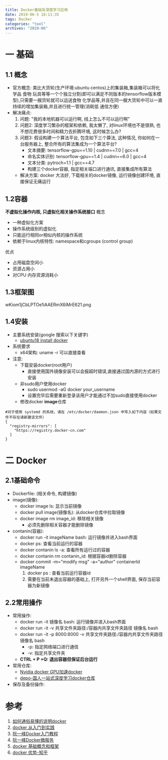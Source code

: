 ```yaml
---
title: Docker基础及深度学习应用
date: 2019-06-5 18:11:35
tags: Docker
categories: "tool"
archives: "2019-06"
---
```


# 一 基础

## 1.1 概念

- 官方概念:
类比大货轮(生产环境:ubuntu centos)上的集装箱,集装箱可以将化学品 食物 玩具等等一个个独立分割(即可以满足不同版本的tensorflow版本模型),只需要一艘货轮就可以运送食物 化学品等,并且在同一艘大货轮中可以一直持续的增加集装箱,并且进行统一管理(消耗低 通信方便)
- 解决痛点:
    1. 问题: "我的本地机器可以运行啊, 线上怎么不可以运行啊"
    1. 问题2: 深度学习繁杂的框架和依赖, 我太懒了, 对linux环境也不是很熟, 也不想花费很多时间和精力去折腾环境, 这时候怎么办?
    1. 问题3: 假设构建一个算法平台, 包含如下三个算法, 这种情况, 你如何在一台服务器上, 整合所有的算法集成为一个算法平台?
        - 文本摘要: tensorflow-gpu==1.10 | cudnn==7.0 | gcc=4
        - 命名实体识别: tensorflow-gpu==1.4 | cudnn==6.0 | gcc=4
        - 文本分类: pytroch=1.1 | gcc==4.7
        - 构建三个docker容器, 指定相关端口进行通讯, 直接集成所有算法
    - 解决方案: docker 大法好, 下载相关的docker镜像, 运行镜像创建环境, 直接保证无痛运行

## 1.2容器
**不虚拟化操作内核, 只虚拟化相关操作系统接口**
概念
- 一种虚拟化方案
- 操作系统级别的虚拟化
- 只能运行相同or相似内核的操作系统
- 依赖于linux内核特性: namespace和cgroups (control group)

优点
- 占用磁盘空间小
- 资源占用小
- 对CPU 内存资源消耗小

## 1.3框架图
wKiom1jCbLPTOe1iAAERmX6iMrE621.png

## 1.4安装

- 主要系统安装(google 搜索以下关键字)
    - [ubuntu18 install docker](https://www.digitalocean.com/community/tutorials/how-to-install-and-use-docker-on-ubuntu-18-04)
- 系统要求
    - x64架构: uname -r 可以直接查看
- 注意:
    - 下载安装docker(root用户)
        - 直接使用国外镜像安装可以会报超时错误,直接通过国内源的方式进行安装
    - 非sudo用户使用docker
        - sudo usermod -aG docker your_username
        - 设置完毕后需要重新登录该用户才能通过不加sudo直接使用docker
    - 修改docker **image**仓库
```
#对于使用 systemd 的系统，请在 /etc/docker/daemon.json 中写入如下内容（如果文件不存在请新建该文件）
{
  "registry-mirrors": [
    "https://registry.docker-cn.com"
  ]
}
```

# 二 Docker

## 2.1基础命令
- Dockerfile: (相关命令, 构建镜像)
- image(镜像):
    - docker image ls: 显示当前镜像
    - docker pull image(镜像名): 从docker仓库中拉取镜像
    - docker image rm image_id: 移除相关镜像
        - 必须先删除相关容器才能删除镜像
- contanin(容器):
    - docker run -it imageName bash: 运行镜像并进入bash界面
    - docker ps: 查看当前运行的容器
    - docker contanin ls -a: 查看所有运行过的容器
    - docker contanin rm contanin_id: 根据容器id删除容器
    - docker commit -m="modify msg" -a="author" containerId imageName
        1. docker ps : 查看当前运行容器id
        1. 需要在当前未退出容器的基础上, 打开另外一个shell界面, 保存当前容器为新镜像

## 2.2常用操作

- 常用操作:
    - docker run -it 镜像名 bash: 运行镜像并进入bash界面
    - docker run -it -v 共享文件夹路径:/容器内共享文件夹路径 镜像名 bash
    - docker run -it -p 8000:8000 -v 共享文件夹路径:/容器内共享文件夹路径 镜像名 bash
        - -p: 指定网络端口进行通信
        - -v: 指定共享文件夹
    - **CTRL + P +Q: 退出容器但保证后台运行**
- 常用仓库:
    - [Nvidia docker GPU加速docker](https://github.com/NVIDIA/nvidia-docker)
    - [depo-国人一站式深度学习docker仓库](https://hub.docker.com/r/ufoym/deepo)
- 保存及备份操作:
        

# 参考

1. [如何通俗易懂的说明docker](https://www.zhihu.com/search?type=content&q=docker)
1. [docker 从入门到实践](https://yeasy.gitbooks.io/docker_practice/network/port_mapping.html)
1. [阮一峰Docker入门教程](http://www.ruanyifeng.com/blog/2018/02/docker-tutorial.html)
1. [阮一峰Docker微服务](http://www.ruanyifeng.com/blog/2018/02/docker-wordpress-tutorial.html)
1. [docker 基础概念和框架](https://blog.51cto.com/tangyade/1905232)
1. [docker 优势-知乎](https://www.zhihu.com/question/22871084)

